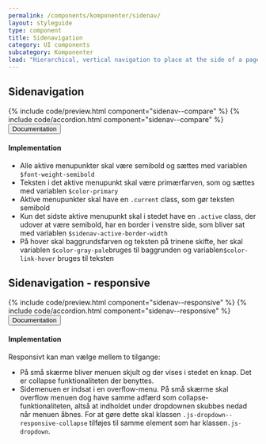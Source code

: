 ```yaml
---
permalink: /components/komponenter/sidenav/
layout: styleguide
type: component
title: Sidenavigation
category: UI components
subcategory: Komponenter
lead: "Hierarchical, vertical navigation to place at the side of a page."
---
```

<h2>Sidenavigation</h2>
{% include code/preview.html component="sidenav--compare" %}
{% include code/accordion.html component="sidenav--compare" %}
<div class="accordion-bordered">
  <button class="button-unstyled accordion-button"
      aria-expanded="true" aria-controls="sidenav-docs">
    Documentation
  </button>
  <div id="sidenav-docs" aria-hidden="false" class="accordion-content">
    <h4>Implementation</h4>
    <ul>
      <li>Alle aktive menupunkter skal være semibold og sættes med variablen <code>$font-weight-semibold</code></li>
      <li>Teksten i det aktive menupunkt skal være primærfarven, som og sættes med variablen <code>$color-primary</code></li>
      <li>Aktive menupunkter skal have en <code>.current</code> class, som gør teksten semibold</li>
      <li>Kun det sidste aktive menupunkt skal i stedet have en <code>.active</code> class, der udover at være semibold, har en border i venstre side, som bliver sat med variablen <code>$sidenav-active-border-width</code></li>
      <li>På hover skal baggrundsfarven og teksten på trinene skifte, her skal variablen <code>$color-gray-pale</code>bruges til baggrunden og variablen<code>$color-link-hover</code> bruges til teksten</li> 
    </ul>
  </div>
</div>

<h2>Sidenavigation - responsive</h2>
{% include code/preview.html component="sidenav--responsive" %}
{% include code/accordion.html component="sidenav--responsive" %}
<div class="accordion-bordered">
  <button class="button-unstyled accordion-button"
      aria-expanded="true" aria-controls="sidenav-docs">
    Documentation
  </button>
  <div id="sidenav-docs" aria-hidden="false" class="accordion-content">
    <h4 class="heading">Implementation</h4>
    <p>Responsivt kan man vælge mellem to tilgange:</p>
    <ul>
      <li>På små skærme bliver menuen skjult og der vises i stedet en knap. Det er collapse funktionaliteten der benyttes.</li>
      <li>Sidemenuen er indsat i en overflow-menu. På små skærme skal overflow menuen dog have samme adfærd som collapse-funktionaliteten, altså at indholdet under dropdownen skubbes nedad når menuen åbnes. For at gøre dette skal klassen <code>.js-dropdown--responsive-collapse</code> tilføjes til samme element som har klassen<code>.js-dropdown</code>.</li>
    </ul>
  </div>
</div>